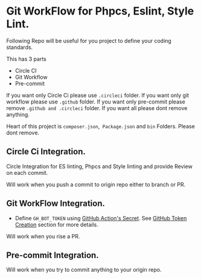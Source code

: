 # Git WorkFlow for Phpcs, Eslint, Style Lint.
Following Repo will be useful for you project to define your coding standards.

This has 3 parts
- Circle CI
- Git Workflow
- Pre-commit

If you want only Circle Ci please use ``.circleci`` folder.
If you want only git workflow please use ``.github`` folder.
If you want only pre-commit please remove ``.github and .circleci`` folder.
If you want all please dont remove anything.


Heart of this project is ``composer.json``,`` Package.json`` and `bin` Folders.
Please dont remove.

## Circle Ci Integration.
Circle Integration for ES linting, Phpcs and Style linting and provide Review on each commit.

Will work when you push a commit to origin repo either to branch or PR.


## Git WorkFlow Integration.
- Define `GH_BOT_TOKEN` using [GitHub Action's Secret](https://developer.github.com/actions/creating-workflows/storing-secrets). See [GitHub Token Creation](#github-token-creation) section for more details.

Will work when you rise a PR.


## Pre-commit Integration.
Will work when you try to commit anything to your origin repo.